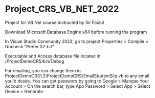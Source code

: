 # Project_CRS_VB_NET_2022
Project for VB.Net course instructed by Sir Faizul

Download Microsoft Database Engine x64 before running the program

In Visual Studio Community 2022, go to project Properties > Compile > Uncheck "Prefer 32-bit"

Executable and Access database file located in /ProjectDemoCRS/bin/Debug

For emailing, you can change them in ProjectDemoCRS1.2\ProjectDemoCRS\EmailStudentSlip.vb to any email you'd desire. You can get password by going to Google > Mangae Your Account > On the search bar, type App Password > Select App > Select Device > Generate
